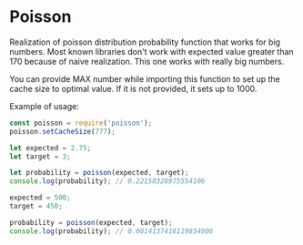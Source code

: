 # Poisson

Realization of poisson distribution probability function that works for big numbers. Most known libraries don't work with expected value greater than 170 because of naive realization. This one works with really big numbers.

You can provide MAX number while importing this function to set up the cache size to optimal value. If it is not provided, it sets up to 1000.  

Example of usage:

```javascript
const poisson = require('poisson');
poisson.setCacheSize(777);

let expected = 2.75;
let target = 3;

let probability = poisson(expected, target);
console.log(probability); // 0.22158328975554106

expected = 500;
target = 450;

probability = poisson(expected, target);
console.log(probability); // 0.0014137416119834906
```
